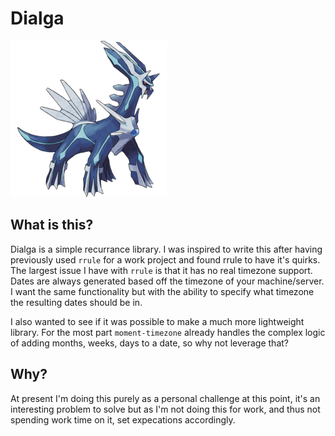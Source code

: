 # Dialga

![dialga](./docs/dialga.png)

## What is this?

Dialga is a simple recurrance library. I was inspired to write this after having previously used `rrule` for a work project and found rrule to have it's quirks. The largest issue I have with `rrule` is that it has no real timezone support. Dates are always generated based off the timezone of your machine/server. I want the same functionality but with the ability to specify what timezone the resulting dates should be in.

I also wanted to see if it was possible to make a much more lightweight library. For the most part `moment-timezone` already handles the complex logic of adding months, weeks, days to a date, so why not leverage that?

## Why?

At present I'm doing this purely as a personal challenge at this point, it's an interesting problem to solve but as I'm not doing this for work, and thus not spending work time on it, set expecations accordingly.
